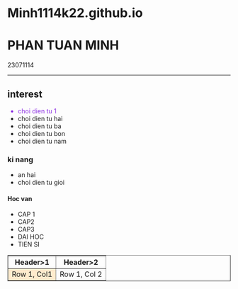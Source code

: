 # Minh1114k22.github.io
<!DOCTYPE html>
<html lang="en">
<head>
    <meta charset="UTF-8">
    <meta name="viewport" content="width=device-width, initial-scale=1.0">
    <title>Document</title>
</head>
<body>
    <h1>PHAN TUAN MINH</h1>
<P>23071114</P>
    <hr/>
    <h2>interest</h2>
    <ul>
        <li style="color: blueviolet;">choi dien tu 1</li>
        <li>choi dien tu hai</li>
        <li>choi dien tu ba</li>
        <li>choi dien tu bon</li>
        <li>choi dien tu nam</li>
    </ul>
    <h3>ki nang</h3>
    <ul>
        <li>an hai</li>
        <li>choi dien tu gioi</li>
    </ul>
    <h4>Hoc van</h4>
    <ul>
        <li>CAP 1</li>
        <li>CAP2</li>
        <li>CAP3</li>
        <li>DAI HOC</li>
        <li>TIEN SI</li>
    </ul>  
    <table border="1">
        <tr>
            <th>Header>1</th>
            <th>Header>2</th>
        </tr>
        <tr>
            <td style="background-color: blanchedalmond;">Row 1, Col1</td>
            <td>Row 1, Col 2</td>
        </tr>
         
</body>
</html>
